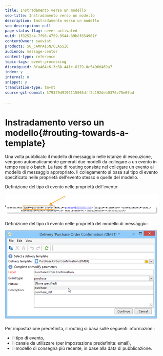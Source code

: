 ```yaml
---
title: Instradamento verso un modello
seo-title: Instradamento verso un modello
description: Instradamento verso un modello
seo-description: null
page-status-flag: never-activated
uuid: 1f8252c4-7f96-4759-9544-39b8f854961f
contentOwner: sauviat
products: SG_CAMPAIGN/CLASSIC
audience: message-center
content-type: reference
topic-tags: event-processing
discoiquuid: 8fa464e6-3c88-441c-8179-0c54960469a7
index: y
internal: n
snippet: y
translation-type: tm+mt
source-git-commit: 579329d9194115065dff2c192deb0376c75e67bd

---
```



# Instradamento verso un modello{#routing-towards-a-template}

Una volta pubblicato il modello di messaggio nelle istanze di esecuzione, vengono automaticamente generati due modelli da collegare a un evento in tempo reale o batch. La fase di routing consiste nel collegare un evento al modello di messaggio appropriato. Il collegamento si basa sul tipo di evento specificato nelle proprietà dell&#39;evento stesso e quelle del modello.

Definizione del tipo di evento nelle proprietà dell&#39;evento:

![](assets/messagecenter_event_type_001.png)

Definizione del tipo di evento nelle proprietà del modello di messaggio:

![](assets/messagecenter_event_type_002.png)

Per impostazione predefinita, il routing si basa sulle seguenti informazioni:

* il tipo di evento,
* il canale da utilizzare (per impostazione predefinita: email),
* il modello di consegna più recente, in base alla data di pubblicazione.

